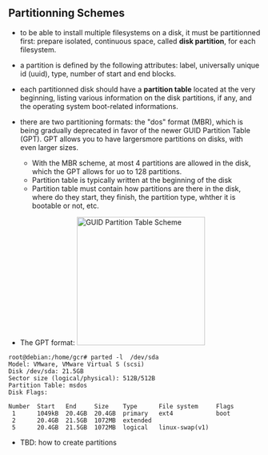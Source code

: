 ## Partitionning Schemes
- to be able to install multiple filesystems on a disk, it must be partitionned first: prepare isolated, continuous space, called **disk partition**, for each filesystem.
- a partition is defined by the following attributes: label, universally unique id (uuid), type, number of start and end blocks.
- each partitionned disk should have a **partition table** located at the very beginning, listing various information on the disk partitions, if any, and the operating system boot-related informations.
- there are two partitioning formats: the "dos" format (MBR), which is being gradually deprecated in favor of the newer GUID Partition Table (GPT). GPT allows you to have largersmore partitions on disks, with even larger sizes.
	- With the MBR scheme, at most 4 partitions are allowed in the disk, which the GPT allows for uo to 128 partitions.
	- Partition table is typically written at the beginning of the disk
	- Partition table must contain how partitions are there in the disk, where do they start, they finish, the partition type, whther it is bootable or not, etc.

- The GPT format: <a title="The original uploader was Kbolino at English Wikipedia., CC BY-SA 2.5 &lt;https://creativecommons.org/licenses/by-sa/2.5&gt;, via Wikimedia Commons" href="https://commons.wikimedia.org/wiki/File:GUID_Partition_Table_Scheme.svg"><img width="256" alt="GUID Partition Table Scheme" src="https://upload.wikimedia.org/wikipedia/commons/thumb/0/07/GUID_Partition_Table_Scheme.svg/256px-GUID_Partition_Table_Scheme.svg.png"></a>

```console
root@debian:/home/gcr# parted -l  /dev/sda
Model: VMware, VMware Virtual S (scsi)
Disk /dev/sda: 21.5GB
Sector size (logical/physical): 512B/512B
Partition Table: msdos
Disk Flags: 

Number  Start   End     Size    Type      File system     Flags
 1      1049kB  20.4GB  20.4GB  primary   ext4            boot
 2      20.4GB  21.5GB  1072MB  extended
 5      20.4GB  21.5GB  1072MB  logical   linux-swap(v1)
```

- TBD: how to create partitions